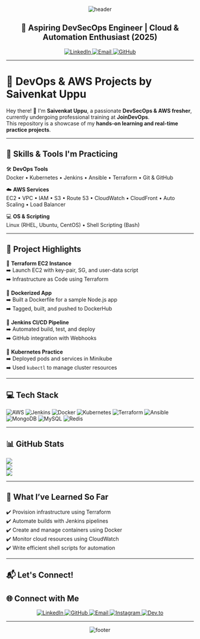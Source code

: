 <!-- Header -->
<p align="center">
  <img src="https://capsule-render.vercel.app/api?type=waving&color=FF0000&height=120&section=header&text=Hi%20👋%2C%20I'm%20Saivenkat%20Uppu!&fontSize=40&fontColor=000000" alt="header"/>
</p>

<h2 align="center">🚀 Aspiring DevSecOps Engineer | Cloud & Automation Enthusiast (2025)</h2>

<p align="center">
  <a href="https://linkedin.com/in/saivenkatuppu" target="_blank">
    <img src="https://img.shields.io/badge/LinkedIn-%230077B5.svg?style=for-the-badge&logo=linkedin&logoColor=white" alt="LinkedIn"/>
  </a>
  <a href="mailto:saivenkatuppu10@gmail.com">
    <img src="https://img.shields.io/badge/Email-D14836.svg?style=for-the-badge&logo=gmail&logoColor=white" alt="Email"/>
  </a>
  <a href="https://github.com/saivenkatuppu" target="_blank">
    <img src="https://img.shields.io/badge/GitHub-%23121011.svg?style=for-the-badge&logo=github&logoColor=white" alt="GitHub"/>
  </a>
</p>

---

# 🌟 DevOps & AWS Projects by Saivenkat Uppu

Hey there! 👋 I'm **Saivenkat Uppu**, a passionate **DevSecOps & AWS fresher**, currently undergoing professional training at **JoinDevOps**.  
This repository is a showcase of my **hands-on learning and real-time practice projects**.

---

## 🚀 Skills & Tools I'm Practicing

🛠️ **DevOps Tools**  
Docker • Kubernetes • Jenkins • Ansible • Terraform • Git & GitHub

☁️ **AWS Services**  
EC2 • VPC • IAM • S3 • Route 53 • CloudWatch • CloudFront • Auto Scaling • Load Balancer

💻 **OS & Scripting**  
Linux (RHEL, Ubuntu, CentOS) • Shell Scripting (Bash)

---

## 📁 Project Highlights

🔹 **Terraform EC2 Instance**  
➡️ Launch EC2 with key-pair, SG, and user-data script  
➡️ Infrastructure as Code using Terraform  

🔹 **Dockerized App**  
➡️ Built a Dockerfile for a sample Node.js app  
➡️ Tagged, built, and pushed to DockerHub  

🔹 **Jenkins CI/CD Pipeline**  
➡️ Automated build, test, and deploy  
➡️ GitHub integration with Webhooks  

🔹 **Kubernetes Practice**  
➡️ Deployed pods and services in Minikube  
➡️ Used `kubectl` to manage cluster resources  

---

## 💻 Tech Stack

![AWS](https://img.shields.io/badge/AWS-%23FF9900.svg?style=for-the-badge&logo=amazon-aws&logoColor=white) 
![Jenkins](https://img.shields.io/badge/jenkins-%232C5263.svg?style=for-the-badge&logo=jenkins&logoColor=white) 
![Docker](https://img.shields.io/badge/docker-%230db7ed.svg?style=for-the-badge&logo=docker&logoColor=white) 
![Kubernetes](https://img.shields.io/badge/kubernetes-%23326ce5.svg?style=for-the-badge&logo=kubernetes&logoColor=white) 
![Terraform](https://img.shields.io/badge/terraform-%235835CC.svg?style=for-the-badge&logo=terraform&logoColor=white) 
![Ansible](https://img.shields.io/badge/ansible-%231A1918.svg?style=for-the-badge&logo=ansible&logoColor=white)  
![MongoDB](https://img.shields.io/badge/MongoDB-%234ea94b.svg?style=for-the-badge&logo=mongodb&logoColor=white) 
![MySQL](https://img.shields.io/badge/mysql-4479A1.svg?style=for-the-badge&logo=mysql&logoColor=white) 
![Redis](https://img.shields.io/badge/redis-%23DD0031.svg?style=for-the-badge&logo=redis&logoColor=white) 

---

## 📊 GitHub Stats

![](https://github-readme-stats.vercel.app/api?username=saivenkatuppu&theme=dark&hide_border=false&include_all_commits=false&count_private=false)<br/>
![](https://nirzak-streak-stats.vercel.app/?user=saivenkatuppu&theme=dark&hide_border=false)<br/>
![](https://github-readme-stats.vercel.app/api/top-langs/?username=saivenkatuppu&theme=dark&hide_border=false&include_all_commits=false&count_private=false&layout=compact)

---

## 🧠 What I’ve Learned So Far

✔️ Provision infrastructure using Terraform  
✔️ Automate builds with Jenkins pipelines  
✔️ Create and manage containers using Docker  
✔️ Monitor cloud resources using CloudWatch  
✔️ Write efficient shell scripts for automation  

---

## 📬 Let's Connect!

## 🌐 Connect with Me  

<p align="center">
  <a href="https://linkedin.com/in/saivenkatuppu" target="_blank">
    <img src="https://img.shields.io/badge/LinkedIn-%230077B5.svg?style=for-the-badge&logo=linkedin&logoColor=white" alt="LinkedIn"/>
  </a>
  <a href="https://github.com/saivenkatuppu" target="_blank">
    <img src="https://img.shields.io/badge/GitHub-%23121011.svg?style=for-the-badge&logo=github&logoColor=white" alt="GitHub"/>
  </a>
  <a href="mailto:saivenkatuppu10@gmail.com">
    <img src="https://img.shields.io/badge/Gmail-D14836.svg?style=for-the-badge&logo=gmail&logoColor=white" alt="Email"/>
  </a>
  <a href="https://www.instagram.com/saivenkatuppu" target="_blank">
    <img src="https://img.shields.io/badge/Instagram-%23E4405F.svg?style=for-the-badge&logo=instagram&logoColor=white" alt="Instagram"/>
  </a>
  <a href="https://dev.to/saivenkatuppu" target="_blank">
    <img src="https://img.shields.io/badge/DEV.to-0A0A0A?style=for-the-badge&logo=devdotto&logoColor=white" alt="Dev.to"/>
  </a>
</p>

---

<!-- Footer -->
<p align="center">
  <img src="https://capsule-render.vercel.app/api?section=footer&type=waving&color=FF0000&height=100" alt="footer"/>
</p>

